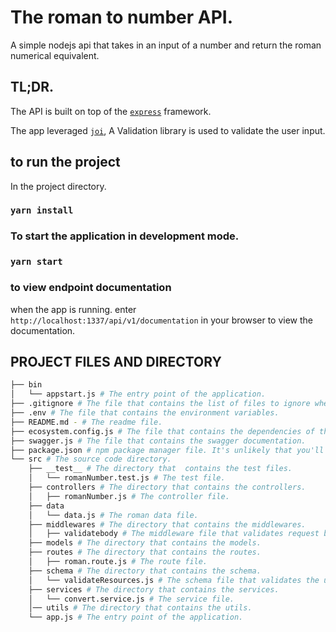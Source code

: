 # The roman to number API.
A simple nodejs api that takes in an input of a number and return the roman numerical equivalent.

## TL;DR.
The API is built on top of the [`express`](https://expressjs.com/) framework. 

The app leveraged [`joi`](https://joi.dev/), A  Validation library is used to validate the user input.

## to run the project

In the project directory.
### `yarn install`

### To start the application in development mode.
### `yarn start`

### to view endpoint documentation
when the app is running.
enter `http://localhost:1337/api/v1/documentation` in your browser to view the documentation.

## PROJECT FILES AND DIRECTORY
```bash
├── bin
│   └── appstart.js # The entry point of the application.
├── .gitignore # The file that contains the list of files to ignore when committing.
├── .env # The file that contains the environment variables.
├── README.md - # The readme file.
├── ecosystem.config.js # The file that contains the dependencies of the project.
├── swagger.js # The file that contains the swagger documentation.
├── package.json # npm package manager file. It's unlikely that you'll need to modify this.
└── src # The source code directory.
    ├── __test__ # The directory that  contains the test files.
    │   └── romanNumber.test.js # The test file.
    ├── controllers # The directory that contains the controllers.
    │   ├── romanNumber.js # The controller file.
    ├── data
    │   └── data.js # The roman data file.
    ├── middlewares # The directory that contains the middlewares.
    │   ├── validatebody # The middleware file that validates request body.
    ├── models # The directory that contains the models.
    ├── routes # The directory that contains the routes.
    │   ├── roman.route.js # The route file.
    ├── schema # The directory that contains the schema.
    │   └── validateResources.js # The schema file that validates the user inputs
    ├── services # The directory that contains the services.
    │   └── convert.service.js # The service file.
    │── utils # The directory that contains the utils.
    └── app.js # The entry point of the application.
```